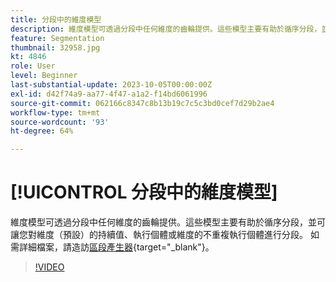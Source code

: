 ```yaml
---
title: 分段中的維度模型
description: 維度模型可透過分段中任何維度的齒輪提供。這些模型主要有助於循序分段，並可讓您對維度 (預設) 的持續值、執行個體或維度的不重複執行個體進行分段。
feature: Segmentation
thumbnail: 32958.jpg
kt: 4846
role: User
level: Beginner
last-substantial-update: 2023-10-05T00:00:00Z
exl-id: d42f74a9-aa77-4f47-a1a2-f14bd6061996
source-git-commit: 062166c8347c8b13b19c7c5c3bd0cef7d29b2ae4
workflow-type: tm+mt
source-wordcount: '93'
ht-degree: 64%

---
```


# [!UICONTROL 分段中的維度模型]

維度模型可透過分段中任何維度的齒輪提供。這些模型主要有助於循序分段，並可讓您對維度（預設）的持續值、執行個體或維度的不重複執行個體進行分段。 如需詳細檔案，請造訪[區段產生器](https://experienceleague.adobe.com/docs/analytics/components/segmentation/segmentation-workflow/seg-build.html?lang=zh-Hant){target="_blank"}。

>[!VIDEO](https://video.tv.adobe.com/v/32958/?quality=12&learn=on)
